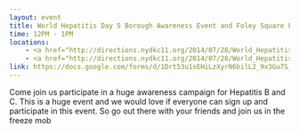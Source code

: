 ```yaml
---
layout: event
title: World Hepatitis Day 5 Borough Awareness Event and Foley Square Freeze Mob
time: 12PM - 1PM
locations:
    - <a href="http://directions.nydkc11.org/2014/07/28/World_Hepatitis_Day/">Awareness Event - Chinatown, Charles B. Wang Community Health Center, 268 Canal St</a>
    - <a href="http://directions.nydkc11.org/2014/07/28/World_Hepatitis_Day/">Foley Square Freeze Mob -  Foley Square Centre St & Worth St</a>
link: https://docs.google.com/forms/d/1Drt53u1sEHiLzXyrN6bilL2_9x3Gu7S_vXZlKe81FVo/viewform
---
```

Come join us participate in a huge awareness campaign for Hepatitis B and C.  This is a huge event and we would love if everyone can sign up and participate in this event.  So go out there with your friends and join us in the freeze mob
 
